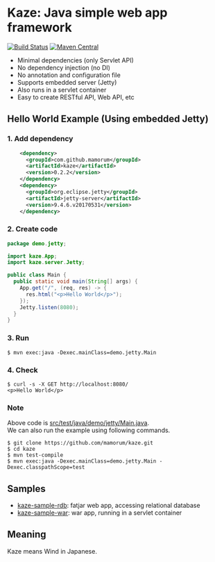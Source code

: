 # Kaze: Java simple web app framework
[![Build Status](https://travis-ci.org/mamorum/kaze.svg?branch=master)](https://travis-ci.org/mamorum/kaze)
[![Maven Central](https://maven-badges.herokuapp.com/maven-central/com.github.mamorum/kaze/badge.svg)](https://maven-badges.herokuapp.com/maven-central/com.github.mamorum/kaze)

- Minimal dependencies (only Servlet API)
- No dependency injection (no DI)
- No annotation and configuration file
- Supports embedded server (Jetty)
- Also runs in a servlet container
- Easy to create RESTful API, Web API, etc


## Hello World Example (Using embedded Jetty)
### 1. Add dependency
```xml
    <dependency>
      <groupId>com.github.mamorum</groupId>
      <artifactId>kaze</artifactId>
      <version>0.2.2</version>
    </dependency>
    <dependency>
      <groupId>org.eclipse.jetty</groupId>
      <artifactId>jetty-server</artifactId>
      <version>9.4.6.v20170531</version>
    </dependency>
```

### 2. Create code
```java
package demo.jetty;

import kaze.App;
import kaze.server.Jetty;

public class Main {
  public static void main(String[] args) {
    App.get("/", (req, res) -> {
      res.html("<p>Hello World</p>");
    });
    Jetty.listen(8080);
  }
}
```

### 3. Run
```
$ mvn exec:java -Dexec.mainClass=demo.jetty.Main
```

### 4. Check
```
$ curl -s -X GET http://localhost:8080/
<p>Hello World</p>
```

### Note
Above code is [src/test/java/demo/jetty/Main.java](src/test/java/demo/jetty/Main.java).  
We can also run the example using following commands.

```
$ git clone https://github.com/mamorum/kaze.git
$ cd kaze
$ mvn test-compile
$ mvn exec:java -Dexec.mainClass=demo.jetty.Main -Dexec.classpathScope=test
```


## Samples
- [kaze-sample-rdb](https://github.com/mamorum/kaze-sample/tree/master/rdb): fatjar web app, accessing relational database
- [kaze-sample-war](https://github.com/mamorum/kaze-sample/tree/master/server): war app, running in a servlet container


## Meaning
Kaze means Wind in Japanese.
